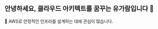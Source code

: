 ## 안녕하세요, 클라우드 아키텍트를 꿈꾸는 유가람입니다 👋

🌱 AWS로 안정적인 인프라를 설계하는 데에 관심이 많습니다.


<!--
**garammm/garammm** is a ✨ _special_ ✨ repository because its `README.md` (this file) appears on your GitHub profile.

Here are some ideas to get you started:

- 🔭 I’m currently working on ...
- 🌱 I’m currently learning ...
- 👯 I’m looking to collaborate on ...
- 🤔 I’m looking for help with ...
- 💬 Ask me about ...
- 📫 How to reach me: ...
- 😄 Pronouns: ...
- ⚡ Fun fact: ...
-->
